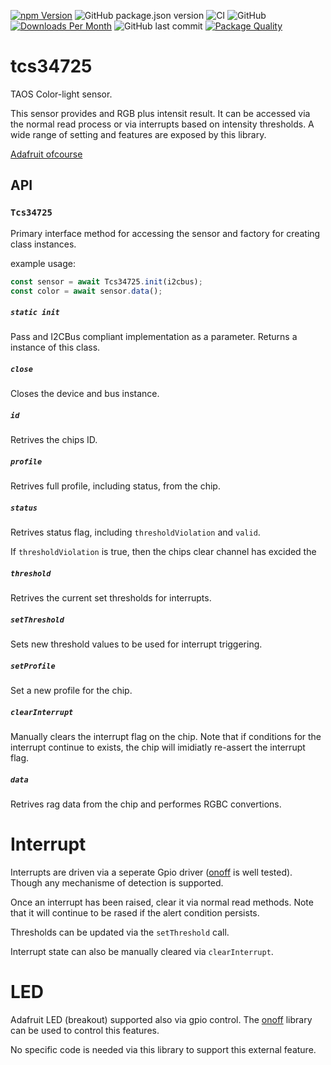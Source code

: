 [![npm Version](http://img.shields.io/npm/v/@johntalton/tcs34725.svg)](https://www.npmjs.com/package/@johntalton/tcs34725)
![GitHub package.json version](https://img.shields.io/github/package-json/v/johntalton/tcs34725)
![CI](https://github.com/johntalton/tcs34725/workflows/CI/badge.svg?branch=master&event=push)
![GitHub](https://img.shields.io/github/license/johntalton/tcs34725)
[![Downloads Per Month](http://img.shields.io/npm/dm/@johntalton/tcs34725.svg)](https://www.npmjs.com/package/@johntalton/tcs34725)
![GitHub last commit](https://img.shields.io/github/last-commit/johntalton/tcs34725)
[![Package Quality](https://npm.packagequality.com/shield/%40johntalton%2Ftcs34725.svg)](https://packagequality.com/#?package=@johntalton/tcs34725)

# tcs34725

TAOS Color-light sensor.

This sensor provides and RGB plus intensit result.  It can be accessed via the normal read process or via interrupts based on intensity thresholds.  A wide range of setting and features are exposed by this library.

[Adafruit ofcourse](https://www.adafruit.com/product/1334)

## API

### ```Tcs34725```

Primary interface method for accessing the sensor and factory for creating class instances.

example usage:

```javascript
const sensor = await Tcs34725.init(i2cbus);
const color = await sensor.data();
```

##### ```static init```

Pass and I2CBus compliant implementation as a parameter.
Returns a instance of this class.

##### ```close```

Closes the device and bus instance.

##### ```id```

Retrives the chips ID.

##### ```profile```

Retrives full profile, including status, from the chip.

##### ```status```

Retrives status flag, including ```thresholdViolation``` and ```valid```.

If ```thresholdViolation``` is true, then the chips clear channel has excided the


##### ```threshold```

Retrives the current set thresholds for interrupts.

##### ```setThreshold```

Sets new threshold values to be used for interrupt triggering.

##### ```setProfile```

Set a new profile for the chip.

##### ```clearInterrupt```

Manually clears the interrupt flag on the chip.  Note that if conditions for the interrupt continue to exists, the chip will imidiatly re-assert the interrupt flag.

##### ```data```

Retrives rag data from the chip and performes RGBC convertions.


# Interrupt

Interrupts are driven via a seperate Gpio driver ([onoff](../fivdi/onoff) is well tested).  Though any mechanisme of detection is supported.

Once an interrupt has been raised, clear it via normal read methods. Note that it will continue to be rased if the alert condition persists.

Thresholds can be updated via the `setThreshold` call.

Interrupt state can also be manually cleared via `clearInterrupt`.

# LED

Adafruit LED (breakout) supported also via gpio control.  The [onoff](../fivdi/onoff) library can be used to control this features.

No specific code is needed via this library to support this external feature.
